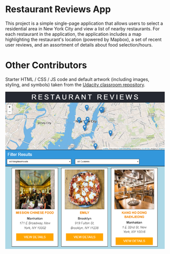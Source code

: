 # Restaurant Reviews App 

This project is a simple single-page application that allows users to select a residential area in New York City and view a list of nearby restaurants. For each restaurant in the application, the application includes a map highlighting the restaurant's location (powered by Mapbox), a set of recent user reviews, and an assortment of details about food selection/hours.


# Other Contributors

Starter HTML / CSS / JS code and default artwork (including images, styling, and symbols) taken from the [Udacity classroom repository](https://github.com/udacity/mws-restaurant-stage-1.git).


![Restaurant Reviews App](app-screenshot.png)
